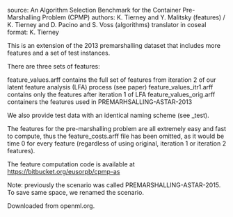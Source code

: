 source: An Algorithm Selection Benchmark for the Container Pre-Marshalling Problem (CPMP)
authors: K. Tierney and Y. Malitsky (features) / K. Tierney and D. Pacino and S. Voss (algorithms)
translator in coseal format: K. Tierney

This is an extension of the 2013 premarshalling dataset that includes more features and a set of test instances. 

There are three sets of features:

feature_values.arff contains the full set of features from iteration 2 of our latent feature analysis (LFA) process (see paper)
feature_values_itr1.arff contains only the features after iteration 1 of LFA
feature_values_orig.arff containers the features used in PREMARHSALLING-ASTAR-2013

We also provide test data with an identical naming scheme (see _test). 

The features for the pre-marshalling problem are all extremely easy and fast to
compute, thus the feature_costs.arff file has been omitted, as it would be time
0 for every feature (regardless of using original, iteration 1 or iteration 2
features).

The feature computation code is available at https://bitbucket.org/eusorpb/cpmp-as

Note: previously the scenario was called PREMARSHALLING-ASTAR-2015. To save same space, we renamed the scenario.

Downloaded from openml.org.